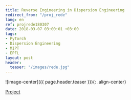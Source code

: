 ```yaml
---
title: Reverse Engineering in Dispersion Engineering
redirect_from: "/proj_rede"
lang: en
ref: projrede180307
date: 2018-03-07 03:00:01 +03:00
tags:
- PyTorch
- Dispersion Engineering
- MIPT
- EPFL
layout: post
header:
  teaser: "/images/rede.jpg"
---
```


![image-center]({{ page.header.teaser }}){: .align-center}

[Project](https://github.com/akarazeev/REDE)
